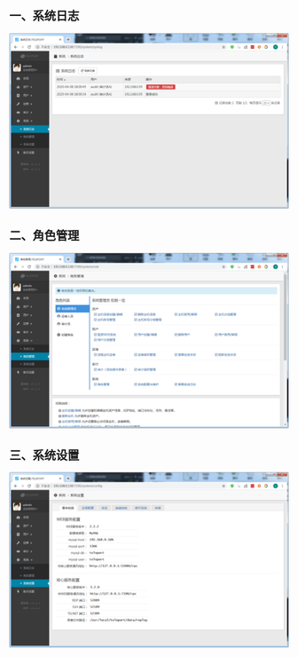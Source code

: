 ## 一、系统日志
![web-system-syslog](img/web-system-syslog.png)

## 二、角色管理
![web-system-role](img/web-system-role.png)

## 三、系统设置
![web-system-setting](img/web-system-setting.png)
